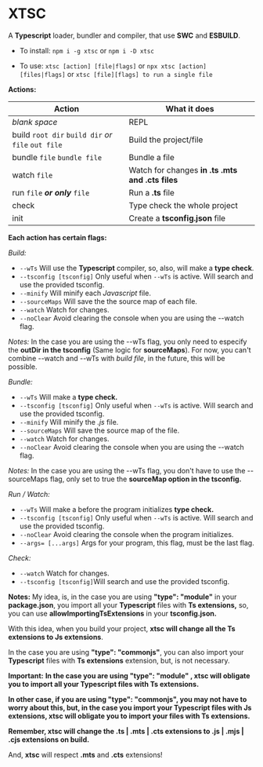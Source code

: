 #  XTSC
  
A **Typescript** loader, bundler and compiler, that use **SWC** and **ESBUILD**.

- To install: `npm i -g xtsc` or `npm i -D xtsc`

- To use: `xtsc [action] [file|flags]` or `npx xtsc [action] [files|flags]` or `xtsc [file][flags] to run a single file`
  
  
**Actions:**

| Action | What it does |
|--------------|--|
| *blank space* | REPL |
| build `root dir`  `build dir` *or* `file` `out file`| Build the project/file |
| bundle `file`  `bundle file` | Bundle a file |
| watch `file` | Watch for changes **in .ts .mts and .cts files** |
| run `file` ***or only*** `file` | Run a **.ts**  file|
| check | Type check the whole project |
| init | Create a **tsconfig.json** file |

**Each action has certain flags:**

*Build:*
    
 - `--wTs` Will use the **Typescript** compiler, so, also, will make a **type check**.
 - `--tsconfig [tsconfig]` Only useful when `--wTs` is active. Will search and use the provided tsconfig.
 - `--minify` Will minify each *Javascript* file.
 - `--sourceMaps` Will save the the source map of each file.
 - `--watch` Watch for changes.
 - `--noClear` Avoid clearing the console when you are using the --watch flag.
 
 *Notes:* 
 In the case you are using the --wTs flag, you only need to especify the **outDir in the tsconfig** (Same logic for **sourceMaps**).
For now, you can't combine --watch and --wTs with *build file*, in the future, this will be possible.
 

*Bundle:*
    
 - `--wTs` Will  make a **type check.**
 - `--tsconfig [tsconfig]` Only useful when `--wTs` is active. Will search and use the provided tsconfig.
 - `--minify` Will minify the *.js* file.
 - `--sourceMaps` Will save the source map of the file.
 - `--watch` Watch for changes.
 - `--noClear` Avoid clearing the console when you are using the --watch flag.

*Notes:* In the case you are using the --wTs flag, you don't have to use the --sourceMaps flag, only set to true the **sourceMap option in the tsconfig.**

*Run / Watch:*
    
 - `--wTs` Will  make a before the program initializes **type check.**
 - `--tsconfig [tsconfig]` Only useful when `--wTs` is active. Will search and use the provided tsconfig.
 - `--noClear` Avoid clearing the console when the program initializes.
 - `--args= [...args]` Args for your program, this flag, must be the last flag.
 
*Check:*

 - `--watch` Watch for changes.
 - `--tsconfig [tsconfig]`Will search and use the provided tsconfig.
  

**Notes:**
My idea, is, in the case you are using **"type": "module"** in your **package.json**, you import all your **Typescript** files with **Ts extensions,** so, you can use **allowImportingTsExtensions** in your **tsconfig.json.**

With this idea, when you build your project, **xtsc will change all the Ts extensions to Js extensions**.

In the case you are using **"type": "commonjs"**, you can also import your **Typescript** files with **Ts extensions** extension, but, is not necessary.

**Important:**
**In the case you are using "type": "module" , xtsc will obligate you to import all your Typescript files with Ts extensions.**


**In other case, if you are using "type": "commonjs",  you may not have to worry about this, but, in the case you import your Typescript files with Js extensions, xtsc will obligate you to import your files with Ts extensions.**

**Remember, xtsc will change the .ts | .mts | .cts extensions to .js  | .mjs | .cjs extensions on build.**

And, **xtsc** will respect **.mts** and **.cts** extensions!
